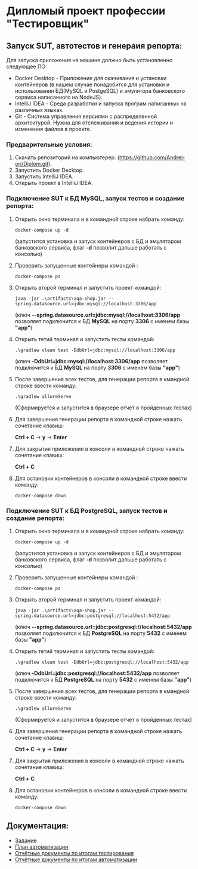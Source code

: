 # Дипломый проект профессии "Тестировщик"

## Запуск SUT, автотестов и генераия репорта:

Для запуска приложения на машине должно быть установленно следующее ПО:
* Docker Desktop - Приложение для скачивания и установки контейнеров (в нашем случае понадобится для установки 
и использования БД(MySQL и PostgeSQL) и эмулятора банковского сервиса написанного на NodeJS).
* IntelliJ IDEA - Среда разработки и запуска програм написанных на различных языках.
* Git - Cистема управления версиями с распределенной архитектурой. Нужна для отслеживания и ведения истории 
и изменения файлов в проекте.

### Предварительные условия:

1. Скачать репозиторий на компьютерер. (https://github.com/Andrej-ori/Diplom.git).
2. Запустить Docker Decktop.
3. Запустить IntelliJ IDEA.
4. Открыть проект в IntelliJ IDEA.

### Подключение SUT к БД MySQL, запуск тестов и создание репорта:

1. Открыть окно терминала и в командной строке набрать команду:

    `docker-compose up -d`
    
    (запустится установка и запуск контейнеров с БД и эмулятором банковского сервиса, флаг **-d** позволит дальше работать с консолью)
2. Проверить запущенные контейнеры командой :

    `docker-compose ps`
    
3. Открыть второй терминал и запустить проект командой:

   `java -jar .\artifacts\aqa-shop.jar --spring.datasource.url=jdbc:mysql://localhost:3306/app`
   
   (ключ **--spring.datasource.url=jdbc:mysql://localhost:3306/app** позволяет подключится к БД **MySQL** на порту **3306** с именем базы **"app"**)
4. Открыть тетий терминал и запустить тесты командой: 

   `.\gradlew clean test -DdbUrl=jdbc:mysql://localhost:3306/app`
   
   (ключ **-DdbUrl=jdbc:mysql://localhost:3306/app** позволяет подключится к БД **MySQL** на порту **3306** с именем базы **"app"**)
5. После завершения всех тестов, для генерации репорта в кмандной строке ввести команду:

   `.\gradlew allureServe`
   
   (Сформируется и запустится в браузере отчет о пройденных тестах)
6. Для завершения генерации репорта в командной строке нажать сочетание клавиш:

   **Ctrl + C** -> **y** -> **Enter**
7. Для закрытия приложения в консоли в командной строке нажать сочетание клавиш:

   **Ctrl + C**
8. Для остановки контейнеров в консоли в командной строке ввести команду:

   `docker-compose down`


### Подключение SUT к БД PostgreSQL, запуск тестов и создание репорта:

1. Открыть окно терминала и в командной строке набрать команду:

    `docker-compose up -d`
    
    (запустится установка и запуск контейнеров с БД и эмулятором банковского сервиса, флаг **-d** позволит дальше работать с консолью)
2. Проверить запущенные контейнеры командой :

    `docker-compose ps`
    
3. Открыть второй терминал и запустить проект командой:

   `java -jar .\artifacts\aqa-shop.jar --spring.datasource.url=jdbc:postgresql://localhost:5432/app`
   
   (ключ **--spring.datasource.url=jdbc:postgresql://localhost:5432/app** позволяет подключится к БД **PostgreSQL** на порту **5432** с именем базы **"app"**)
4. Открыть тетий терминал и запустить тесты командой:

   `.\gradlew clean test -DdbUrl=jdbc:postgresql://localhost:5432/app`
   
   (ключ **-DdbUrl=jdbc:postgresql://localhost:5432/app** позволяет подключится к БД **PostgreSQL** на порту **5432** с именем базы **"app"**)
5. После завершения всех тестов, для генерации репорта в кмандной строке ввести команду:

   `.\gradlew allureServe`
   
   (Сформируется и запустится в браузере отчет о пройденных тестах)
6. Для завершения генерации репорта в командной строке нажать сочетание клавиш:

   **Ctrl + C** -> **y** -> **Enter**
   
7. Для закрытия приложения в консоли в командной строке нажать сочетание клавиш:

   **Ctrl + C**
8. Для остановки контейнеров в консоли в командной строке ввести команду:

   `docker-compose down`

## Документация:

* [Задание](/Documents/Task.md)
* [План автоматизации](/Documents/Plan.md)
* [Отчётные документы по итогам тестирования](/Documents/Report.md)
* [Отчётные документы по итогам автоматизации](/Documents/Summary.md)
